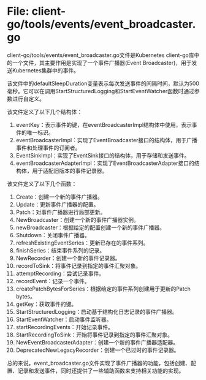 # File: client-go/tools/events/event_broadcaster.go

client-go/tools/events/event_broadcaster.go文件是Kubernetes client-go库中的一个文件，其主要作用是实现了一个事件广播器(Event Broadcaster)，用于发送Kubernetes集群中的事件。

该文件中的defaultSleepDuration变量表示每次发送事件的间隔时间，默认为500毫秒。它可以在调用StartStructuredLogging和StartEventWatcher函数时通过参数进行自定义。

该文件定义了以下几个结构体：

1. eventKey：表示事件的键，在eventBroadcasterImpl结构体中使用，表示事件的唯一标识。
2. eventBroadcasterImpl：实现了EventBroadcaster接口的结构体，用于广播事件和处理事件的订阅者。
3. EventSinkImpl：实现了EventSink接口的结构体，用于存储和发送事件。
4. eventBroadcasterAdapterImpl：实现了EventBroadcasterAdapter接口的结构体，用于适配旧版本的事件记录器。
   
该文件定义了以下几个函数：

1. Create：创建一个新的事件广播器。
2. Update：更新事件广播器的配置。
3. Patch：对事件广播器进行局部更新。
4. NewBroadcaster：创建一个新的事件广播器实例。
5. newBroadcaster：根据给定的配置创建一个新的事件广播器。
6. Shutdown：关闭事件广播器。
7. refreshExistingEventSeries：更新已存在的事件系列。
8. finishSeries：结束事件系列的记录。
9. NewRecorder：创建一个新的事件记录器。
10. recordToSink：将事件记录到指定的事件汇聚对象。
11. attemptRecording：尝试记录事件。
12. recordEvent：记录一个事件。
13. createPatchBytesForSeries：根据给定的事件系列创建用于更新的Patch bytes。
14. getKey：获取事件的键。
15. StartStructuredLogging：启动基于结构化日志记录的事件广播器。
16. StartEventWatcher：启动事件监听器。
17. startRecordingEvents：开始记录事件。
18. StartRecordingToSink：开始将事件记录到指定的事件汇聚对象。
19. NewEventBroadcasterAdapter：创建一个新的事件广播器适配器。
20. DeprecatedNewLegacyRecorder：创建一个已过时的事件记录器。

总的来说，event_broadcaster.go文件实现了事件广播器的功能，包括创建、配置、记录和发送事件，同时还提供了一些辅助函数来支持相关功能的实现。


